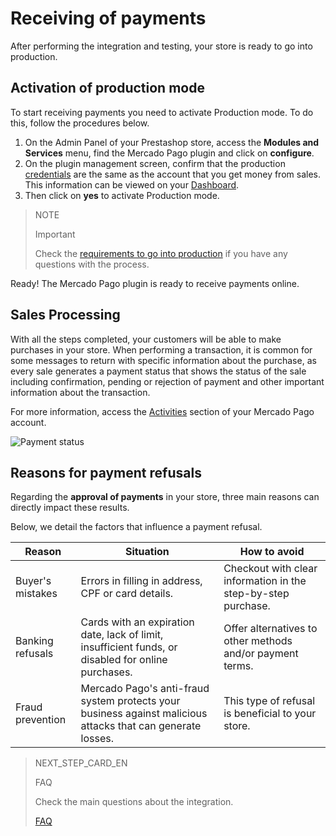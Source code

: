 # Receiving of payments
 
After performing the integration and testing, your store is ready to go into production.
 
## Activation of production mode
 
To start receiving payments you need to activate Production mode. To do this, follow the procedures below.
 
1. On the Admin Panel of your Prestashop store, access the **Modules and Services** menu, find the Mercado Pago plugin and click on **configure**.
2. On the plugin management screen, confirm that the production [credentials](https://www.mercadopago[FAKER][URL][DOMAIN]/developers/en/guides/resources/credentials) are the same as the account that you get money from sales. This information can be viewed on your [Dashboard](https://www.mercadopago[FAKER][URL][DOMAIN]/developers/en/guides/resources/dashboard).
3. Then click on **yes** to activate Production mode.
 
> NOTE
>
> Important
>
> Check the [requirements to go into production](https://www.mercadopago[FAKER][URL][DOMAIN]/developers/en/guides/manage-account/account/go-live-requirements) if you have any questions with the process.
 
Ready! The Mercado Pago plugin is ready to receive payments online.
 
## Sales Processing
 
With all the steps completed, your customers will be able to make purchases in your store. When performing a transaction, it is common for some messages to return with specific information about the purchase, as every sale generates a payment status that shows the status of the sale including confirmation, pending or rejection of payment and other important information about the transaction.
 
For more information, access the [Activities](https://www.mercadopago[FAKER][URL][DOMAIN]/activities) section of your Mercado Pago account.
 
![Payment status](/images/prestashop/status_en.png)

## Reasons for payment refusals

Regarding the **approval of payments** in your store, three main reasons can directly impact these results.  

Below, we detail the factors that influence a payment refusal.

| Reason | Situation | How to avoid |
|---|---|---|
| Buyer's mistakes | Errors in filling in address, CPF or card details. | Checkout with clear information in the step-by-step purchase. |
| Banking refusals | Cards with an expiration date, lack of limit, insufficient funds, or disabled for online purchases. | Offer alternatives to other methods and/or payment terms. |
| Fraud prevention | Mercado Pago's anti-fraud system protects your business against malicious attacks that can generate losses.| This type of refusal is beneficial to your store. |

> NEXT_STEP_CARD_EN
>
> FAQ
>
> Check the main questions about the integration.
>
> [FAQ](https://www.mercadopago[FAKER][URL][DOMAIN]/developers/en/guides/plugins/prestashop/faq)
